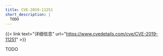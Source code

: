 ```yaml
---
title: CVE-2019-11251
short_description: |
  TODO
---
```


{{< link text="详细信息" url="https://www.cvedetails.com/cve/CVE-2019-11251" >}}

TODO